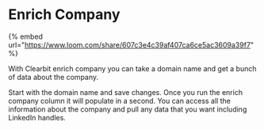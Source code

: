 # Enrich Company

{% embed url="https://www.loom.com/share/607c3e4c39af407ca6ce5ac3609a39f7" %}

With Clearbit enrich company you can take a domain name and get a bunch of data about the company.&#x20;

Start with the domain name and save changes. Once you run the enrich company column it will populate in a second. You can access all the information about the company and pull any data that you want including LinkedIn handles.

